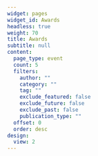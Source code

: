 ```yaml
---
widget: pages
widget_id: Awards
headless: true
weight: 70
title: Awards
subtitle: null
content:
  page_type: event
  count: 5
  filters:
    author: ""
    category: ""
    tag: ""
    exclude_featured: false
    exclude_future: false
    exclude_past: false
    publication_type: ""
  offset: 0
  order: desc
design:
  view: 2
---
```

<!-- 

* Oct 2020--Harvard Medical School Computational Data Neuroscience Symposium Best Abstract Award 
* Aug 2020--NIH National Research Service Award Fellowship (F31) 
* Nov 2019Rose Fellowship, Harvard School of Public Health
* Feb 2015NIH Technical Intramural Research Training AwardMay 2013Fulbright FellowshipMay 2012Watson Fellowship Sep 2011Pitzer College Research Travel AwardMar 2011Amgen ScholarshipMar 2011Claremont Colleges Summer Neuroscience Research FellowshipSep 2010Pitzer College Research Travel AwardMay 2007Pitzer College Trustee Community Merit-Based Scholarship -->
